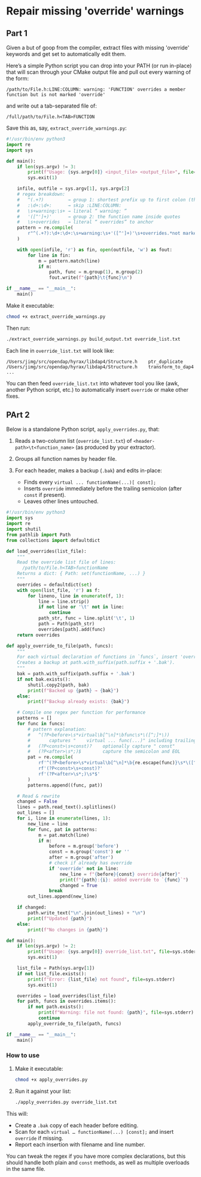 
# Repair missing 'override' warnings

## Part 1

Given a but of goop from the compiler, extract files with missing 'override' keywords and get set to
automatically edit them.

Here’s a simple Python script you can drop into your PATH (or run in-place) that will scan through your CMake output file and pull out every warning of the form:

```
/path/to/File.h:LINE:COLUMN: warning: 'FUNCTION' overrides a member function but is not marked 'override'
```

and write out a tab-separated file of:

```
/full/path/to/File.h<TAB>FUNCTION
```

Save this as, say, `extract_override_warnings.py`:

```python
#!/usr/bin/env python3
import re
import sys

def main():
    if len(sys.argv) != 3:
        print(f"Usage: {sys.argv[0]} <input_file> <output_file>", file=sys.stderr)
        sys.exit(1)

    infile, outfile = sys.argv[1], sys.argv[2]
    # regex breakdown:
    #   ^(.+?)         → group 1: shortest prefix up to first colon (the full path)
    #   :\d+:\d+:      → skip :LINE:COLUMN:
    #   \s+warning:\s+ → literal “ warning: ”
    #   '([^']+)'      → group 2: the function name inside quotes
    #   \s+overrides   → literal “ overrides” to anchor
    pattern = re.compile(
        r"^(.+?):\d+:\d+:\s+warning:\s+'([^']+)'\s+overrides.*not marked 'override'"
    )

    with open(infile, 'r') as fin, open(outfile, 'w') as fout:
        for line in fin:
            m = pattern.match(line)
            if m:
                path, func = m.group(1), m.group(2)
                fout.write(f"{path}\t{func}\n")

if __name__ == "__main__":
    main()
```

Make it executable:

```bash
chmod +x extract_override_warnings.py
```

Then run:

```bash
./extract_override_warnings.py build_output.txt override_list.txt
```

Each line in `override_list.txt` will look like:

```
/Users/jimg/src/opendap/hyrax/libdap4/Structure.h    ptr_duplicate
/Users/jimg/src/opendap/hyrax/libdap4/Structure.h    transform_to_dap4
...
```

You can then feed `override_list.txt` into whatever tool you like (awk, another Python script, etc.) to automatically insert `override` or make other fixes.

## PArt 2

Below is a standalone Python script, `apply_overrides.py`, that:

1. Reads a two-column list (`override_list.txt`) of `<header-path>\t<function_name>` (as produced by your extractor).
2. Groups all function names by header file.
3. For each header, makes a backup (`.bak`) and edits in-place:

   * Finds every `virtual ... functionName(...)[ const];`
   * Inserts `override` immediately before the trailing semicolon (after `const` if present).
   * Leaves other lines untouched.

```python
#!/usr/bin/env python3
import sys
import re
import shutil
from pathlib import Path
from collections import defaultdict

def load_overrides(list_file):
    """
    Read the override list file of lines:
      /path/to/File.h<TAB>functionName
    Returns a dict: { Path: set(functionName, ...) }
    """
    overrides = defaultdict(set)
    with open(list_file, 'r') as f:
        for lineno, line in enumerate(f, 1):
            line = line.strip()
            if not line or '\t' not in line:
                continue
            path_str, func = line.split('\t', 1)
            path = Path(path_str)
            overrides[path].add(func)
    return overrides

def apply_override_to_file(path, funcs):
    """
    For each virtual declaration of functions in `funcs`, insert 'override' before ';'.
    Creates a backup at path.with_suffix(path.suffix + '.bak').
    """
    bak = path.with_suffix(path.suffix + '.bak')
    if not bak.exists():
        shutil.copy2(path, bak)
        print(f"Backed up {path} → {bak}")
    else:
        print(f"Backup already exists: {bak}")

    # Compile one regex per function for performance
    patterns = []
    for func in funcs:
        # pattern explanation:
        #   ^(?P<before>\s*virtual\b[^\n]*\bfunc\s*\([^;]*\))
        #       captures "    virtual ... func(...)" including trailing "const" if present
        #   (?P<const>\s+const)?    optionally capture " const"
        #   (?P<after>\s*;)$        capture the semicolon and EOL
        pat = re.compile(
            rf'^(?P<before>\s*virtual\b[^\n]*\b{re.escape(func)}\s*\([^;]*?\))'
            rf'(?P<const>\s+const)?'
            rf'(?P<after>\s*;)\s*$'
        )
        patterns.append((func, pat))

    # Read & rewrite
    changed = False
    lines = path.read_text().splitlines()
    out_lines = []
    for i, line in enumerate(lines, 1):
        new_line = line
        for func, pat in patterns:
            m = pat.match(line)
            if m:
                before = m.group('before')
                const = m.group('const') or ''
                after = m.group('after')
                # check if already has override
                if 'override' not in line:
                    new_line = f"{before}{const} override{after}"
                    print(f"{path}:{i}: added override to `{func}`")
                    changed = True
                break
        out_lines.append(new_line)

    if changed:
        path.write_text("\n".join(out_lines) + "\n")
        print(f"Updated {path}")
    else:
        print(f"No changes in {path}")

def main():
    if len(sys.argv) != 2:
        print(f"Usage: {sys.argv[0]} override_list.txt", file=sys.stderr)
        sys.exit(1)

    list_file = Path(sys.argv[1])
    if not list_file.exists():
        print(f"Error: {list_file} not found", file=sys.stderr)
        sys.exit(1)

    overrides = load_overrides(list_file)
    for path, funcs in overrides.items():
        if not path.exists():
            print(f"Warning: file not found: {path}", file=sys.stderr)
            continue
        apply_override_to_file(path, funcs)

if __name__ == "__main__":
    main()
```

### How to use

1. Make it executable:

   ```bash
   chmod +x apply_overrides.py
   ```

2. Run it against your list:

   ```bash
   ./apply_overrides.py override_list.txt
   ```

This will:

* Create a `.bak` copy of each header before editing.
* Scan for each `virtual … functionName(...) [const];` and insert `override` if missing.
* Report each insertion with filename and line number.

You can tweak the regex if you have more complex declarations, but this should handle both plain and `const` methods, as well as multiple overloads in the same file.
